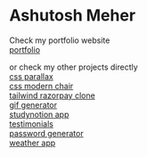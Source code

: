 # Ashutosh Meher

Check my portfolio website\
[portfolio](https://ashutoshme-webdev.github.io/webdev/css/css_portfolio/portfolio.html)

or check my other projects directly\
[css parallax](https://ashutoshme-webdev.github.io/webdev/css/parallax%20effect/parallax.html)\
[css modern chair](https://ashutoshme-webdev.github.io/webdev/css/modern%20chair/chair.html)\
[tailwind razorpay clone](https://ashutoshme-webdev.github.io/webdev/tailwind/Razorpay-clone)\
[gif generator](https://ashutoshme-webdev-gif-generator.netlify.app/)\
[studynotion app](https://ashutoshme-webdev-studynotion.netlify.app)\
[testimonials](https://ashutoshme-webdev-testimonials.netlify.app)\
[password generator](https://ashutoshme-webdev-password-generator.netlify.app)\
[weather app](https://ashutoshme-webdev-weather-app.netlify.app)
